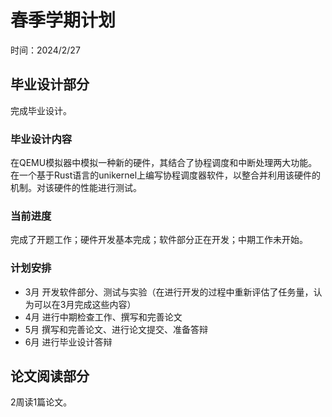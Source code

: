 ﻿# 春季学期计划

时间：2024/2/27

## 毕业设计部分

完成毕业设计。

### 毕业设计内容

在QEMU模拟器中模拟一种新的硬件，其结合了协程调度和中断处理两大功能。在一个基于Rust语言的unikernel上编写协程调度器软件，以整合并利用该硬件的机制。对该硬件的性能进行测试。

### 当前进度

完成了开题工作；硬件开发基本完成；软件部分正在开发；中期工作未开始。

### 计划安排

- 3月 开发软件部分、测试与实验（在进行开发的过程中重新评估了任务量，认为可以在3月完成这些内容）
- 4月 进行中期检查工作、撰写和完善论文
- 5月 撰写和完善论文、进行论文提交、准备答辩
- 6月 进行毕业设计答辩

## 论文阅读部分

2周读1篇论文。